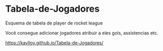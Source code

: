 # Tabela-de-Jogadores
Esquema de tabela de player de rocket league

Você consegue adicionar jogadores atribuir a eles gols, assistencias etc.

https://kaylloy.github.io/Tabela-de-Jogadores/
